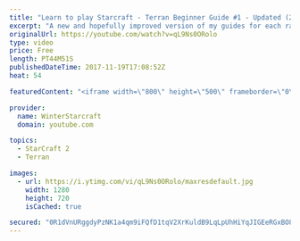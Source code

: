 ```yaml
---
title: "Learn to play Starcraft - Terran Beginner Guide #1 - Updated (2017 LOTV)"
excerpt: "A new and hopefully improved version of my guides for each race where I go over as many basics as possible while doing it live :)  I strongly believe that a super structured guide style is not very helpful compared to watching/playing the game actively.  Feedback is greatly appreciated. -- Watch live"
originalUrl: https://youtube.com/watch?v=qL9Ns0ORolo
type: video
price: Free
length: PT44M51S
publishedDateTime: 2017-11-19T17:08:52Z
heat: 54

featuredContent: "<iframe width=\"800\" height=\"500\" frameborder=\"0\" src=\"https://www.youtube.com/embed/qL9Ns0ORolo\" allow=\"accelerometer; autoplay; encrypted-media; gyroscope; picture-in-picture\" allowfullscreen></iframe>"

provider:
  name: WinterStarcraft
  domain: youtube.com

topics:
  - StarCraft 2
  - Terran

images:
  - url: https://i.ytimg.com/vi/qL9Ns0ORolo/maxresdefault.jpg
    width: 1280
    height: 720
    isCached: true

secured: "0R1dVnURggdyPzNK1a4qm9iFQfD1tqV2XrKuldB9LqLpUhHiYqJIGEeRGxBO8Kz8ItZYNlMf1YR3qWQJE6R4DCo5pJ7NhEXHVmiv+IuDM8C4DKPyfXZlmq8HQw7Vw+zFKETBaO7WNZJzbsNbgwbVxThten1W9Y6C0GoHBVQXOOHvKxFSj9Jd9atLQlgIDpNsGwR6MXEVgqv6773iJJbb4T7m5J/vGeYgVdKYZxS+MPwh6Wyc8Tkykz0tbmqexUyAXiPeKFq4PLMrdoPjEUbiW/g3J4mHpFeDH/KreNmKJjbWdUoFWZufJa+H9ZbluMUCJhQTBZBgjvlw+qJdXWfPKBRjSDbqCzr4KlmxKr0iPOyRp2FS8LWqOkI7kopGudPQc0wVmYPsJIx8irTet8q+spgbpPo2sXQuV+enHECAKq6k1YoLhd3q0CGq2IUGkuz8;+2OAWrzzBJ0sgVy4bm/BZw=="
---
```


